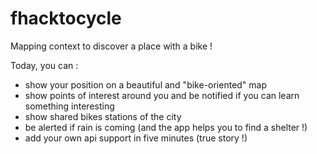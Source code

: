 fhacktocycle
============

Mapping context to discover a place with a bike !

Today, you can :
- show your position on a beautiful and "bike-oriented" map
- show points of interest around you and be notified if you can learn something interesting
- show shared bikes stations of the city
- be alerted if rain is coming (and the app helps you to find a shelter !)
- add your own api support in five minutes (true story !)
